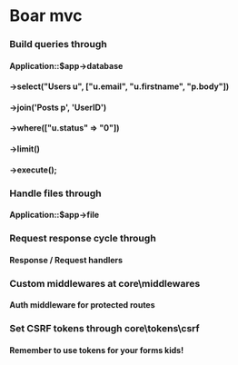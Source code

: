 # Boar mvc

### Build queries through 

#### Application::$app->database
#### ->select("Users u", ["u.email", "u.firstname", "p.body"])
#### ->join('Posts p', 'UserID')
#### ->where(["u.status" => "0"])
#### ->limit()
#### ->execute();

### Handle files through 

#### Application::$app->file

### Request response cycle through 

#### Response / Request handlers

### Custom middlewares at core\middlewares

#### Auth middleware for protected routes

### Set CSRF tokens through core\tokens\csrf

#### Remember to use tokens for your forms kids!